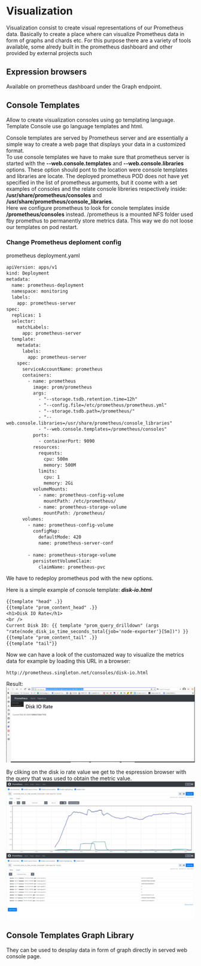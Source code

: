 # Visualization
Visualization consist to create visual representations of our Prometheus data.
Basically to create a place where can visualize Prometheus data in form of graphs and chards etc.
For this purpose there are a variety of tools available, some alredy built in the prometheus dashboard and other provided by external projects such

## Expression browsers
Available on prometheus dashboard under the Graph endpoint.

## Console Templates
Allow to create visualization consoles using go templating language. Template Console use go language templates and html.  

Console templates are served by Prometheus server and are essentially a simple way to create a web page that displays your data in a customized format.  
To use console templates we have to make sure that prometheus server is started with the **--web.console.templates** and **--web.console.libraries** options.
These option should pont to the location were console templates and libraries are locate.
The deployed prometheus POD does not have yet specified in the list of prometheus arguments, but it coome with a set examples of consoles and the relate console libreries respectively inside:  
**/usr/share/prometheus/consoles** and **/usr/share/prometheus/console_libraries**.  
Here we configure prometheus to look for conole templates inside **/prometheus/consoles** instead. /prometheus is a mounted NFS folder used fby promethus to permanently store metrics data.
This way we do not loose our templates on pod restart.

### Change Prometheus deploment config
prometheus deployment.yaml
```
apiVersion: apps/v1
kind: Deployment
metadata:
  name: prometheus-deployment
  namespace: monitoring
  labels:
    app: prometheus-server
spec:
  replicas: 1
  selector:
    matchLabels:
      app: prometheus-server
  template:
    metadata:
      labels:
        app: prometheus-server
    spec:
      serviceAccountName: prometheus
      containers:
        - name: prometheus
          image: prom/prometheus
          args:
            - "--storage.tsdb.retention.time=12h"
            - "--config.file=/etc/prometheus/prometheus.yml"
            - "--storage.tsdb.path=/prometheus/"
            - "--web.console.libraries=/usr/share/prometheus/console_libraries"
            - "--web.console.templates=/prometheus/consoles"
          ports:
            - containerPort: 9090
          resources:
            requests:
              cpu: 500m
              memory: 500M
            limits:
              cpu: 1
              memory: 2Gi
          volumeMounts:
            - name: prometheus-config-volume
              mountPath: /etc/prometheus/
            - name: prometheus-storage-volume
              mountPath: /prometheus/
      volumes:
        - name: prometheus-config-volume
          configMap:
            defaultMode: 420
            name: prometheus-server-conf

        - name: prometheus-storage-volume
          persistentVolumeClaim:
            claimName: prometheus-pvc
```
We have to redeploy prometheus pod with the new options.

Here is a simple example of console template:
***disk-io.html***
```
{{template "head" .}}
{{template "prom_content_head" .}}
<h1>Disk IO Rate</h1>
<br />
Current Disk IO: {{ template "prom_query_drilldown" (args "rate(node_disk_io_time_seconds_total{job='node-exporter'}[5m])") }}
{{template "prom_content_tail" .}}
{{template "tail"}}
```

Now we can have a look of the customazed way to visualize the metrics data for example by loading this URL in a browser:
```
http://prometheus.singleton.net/consoles/disk-io.html
```
Result:  
![Template Console Example](../../../doc/TemplateConsoles-01.JPG)

By cliking on the disk io rate value we get to the espression browser with the query that was used to obtain the metric value. 
![Template Console Example](../../../doc/TemplateConsoles-02.JPG)
![Template Console Example](../../../doc/TemplateConsoles-03.JPG)

## Console Templates Graph Library
They can be used to desplay data in form of graph directly in served web console page.
